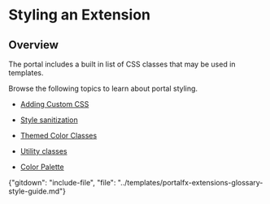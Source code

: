 
# Styling an Extension 

## Overview

The portal includes a built in list of CSS classes that may be used in templates.

Browse the following topics to learn about portal styling.

* [Adding Custom CSS](portalfx-style-guide-custom-css-file.md)

* [Style sanitization](portalfx-style-guide-style-sanitization.md)

* [Themed Color Classes](portalfx-style-guide-themed-color-classes.md)

* [Utility classes](portalfx-style-guide-utility-classes.md)

* [Color Palette](portalfx-style-guide-color-palette.md)


<!--
 gitdown": "include-file", "file": "../templates/portalfx-extensions-bp-style-guide.md"}
-->

{"gitdown": "include-file", "file": "../templates/portalfx-extensions-glossary-style-guide.md"}